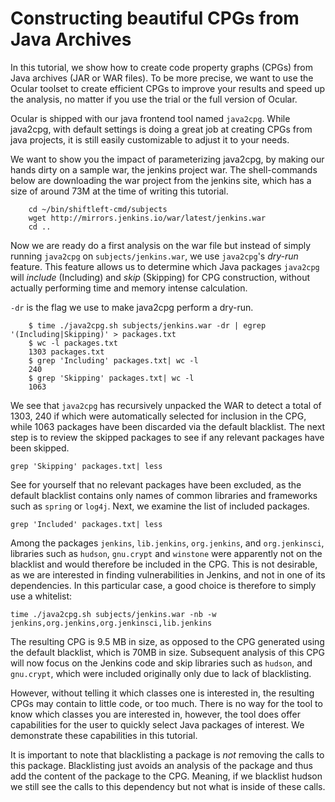 # Constructing beautiful CPGs from Java Archives

In this tutorial, we show how to create code property graphs (CPGs) from 
Java archives (JAR or WAR files). To be more precise, we want to use the Ocular
toolset to create efficient CPGs to improve your results and speed up 
the analysis, no matter if you use the trial or the full version of Ocular. 

Ocular is shipped with our java frontend tool named `java2cpg`. While java2cpg, 
with default settings is doing a great job at creating CPGs from java projects, 
it is still easily customizable to adjust it to your needs. 

We want to show you the impact of parameterizing java2cpg, by making 
our hands dirty on a sample war, the jenkins project war. The shell-commands 
below are downloading the war project from the jenkins site, which has a size 
of around 73M at the time of writing this tutorial. 

```
	cd ~/bin/shiftleft-cmd/subjects
	wget http://mirrors.jenkins.io/war/latest/jenkins.war
	cd ..	
```

Now we are ready do a first analysis on the war file but instead 
of simply running `java2cpg` on `subjects/jenkins.war`, we use
`java2cpg`'s *dry-run* feature. This feature allows us to determine
which Java packages `java2cpg` will *include* (Including) and *skip* (Skipping) 
for CPG construction, without actually performing time and memory intense calculation.

`-dr` is the flag we use to make java2cpg perform a dry-run. 

```
	$ time ./java2cpg.sh subjects/jenkins.war -dr | egrep '(Including|Skipping)' > packages.txt
	$ wc -l packages.txt
	1303 packages.txt
	$ grep 'Including' packages.txt| wc -l
	240
	$ grep 'Skipping' packages.txt| wc -l
	1063
```

We see that `java2cpg` has recursively unpacked the WAR to detect a
total of 1303, 240 if which were automatically selected for inclusion
in the CPG, while 1063 packages have been discarded via the default
blacklist. The next step is to review the skipped packages to see if any relevant packages have been skipped.

```
grep 'Skipping' packages.txt| less
```

See for yourself that no relevant packages have been excluded, as the default blacklist contains only names of common libraries and frameworks such as `spring` or `log4j`. Next, we examine the list of included packages.

```
grep 'Included' packages.txt| less
```

Among the packages `jenkins`, `lib.jenkins`, `org.jenkins`, and `org.jenkinsci`, libraries such as `hudson`, `gnu.crypt` and `winstone` were apparently not on the blacklist and would therefore be included in the CPG. This is not desirable, as we are interested in finding vulnerabilities in Jenkins, and not in one of its dependencies. In this particular case, a good choice is therefore to simply use a whitelist:

```
time ./java2cpg.sh subjects/jenkins.war -nb -w jenkins,org.jenkins,org.jenkinsci,lib.jenkins
```
The resulting CPG is 9.5 MB in size, as opposed to the CPG generated using the default blacklist, which is 70MB in size. Subsequent analysis of this CPG will now focus on the Jenkins code and skip libraries such as `hudson`, and `gnu.crypt`, which were included originally only due to lack of blacklisting.


However, without telling it which classes one is interested in, the resulting 
CPGs may contain to little code, or too much. There is no way for the tool 
to know which classes you are interested in, however, the tool does offer
capabilities for the user to quickly select Java packages of
interest. We demonstrate these capabilities in this tutorial.


It is important to note that blacklisting a package is *not* removing the calls to this package. Blacklisting just avoids an analysis of the package and thus add the content of the package to the CPG. Meaning, if we blacklist hudson we still see the calls to this dependency but not what is inside of these calls. 
